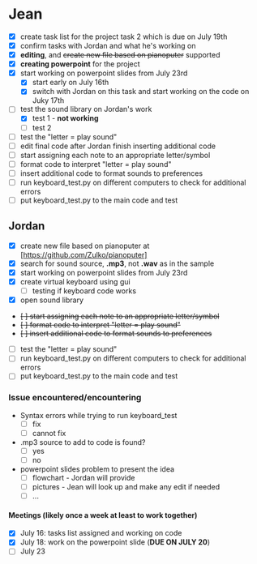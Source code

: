 # Jean
- [x] create task list for the project task 2 which is due on July 19th
- [x] confirm tasks with Jordan and what he's working on
- [x] **editing**, and <del>create new file based on pianoputer</del> supported
- [x] **creating powerpoint** for the project
- [x] start working on powerpoint slides from July 23rd
    -[x] start early on July 16th
    - [x] switch with Jordan on this task and start working on the code on Juky 17th
- [ ] test the sound library on Jordan's work
    -[x] test 1 - **not working**
    -[ ] test 2
- [ ] test the "letter = play sound" 
- [ ] edit final code after Jordan finish inserting additional code
- [ ] start assigning each note to an appropriate letter/symbol
- [ ] format code to interpret "letter = play sound"
- [ ] insert additional code to format sounds to preferences
- [ ] run keyboard_test.py on different computers to check for additional errors
- [ ] put keyboard_test.py to the main code and test
## Jordan
- [x] create new file based on pianoputer at [https://github.com/Zulko/pianoputer]
- [x] search for sound source, **.mp3**, not **.wav** as in the sample
- [x] start working on powerpoint slides from July 23rd
- [x] create virtual keyboard using gui
    - [ ] testing if keyboard code works
- [x] open sound library 
- <del>[ ] start assigning each note to an appropriate letter/symbol</del>
- <del>[ ] format code to interpret "letter = play sound"</del>
- <del>[ ] insert additional code to format sounds to preferences</del>
- [ ] test the "letter = play sound" 
- [ ] run keyboard_test.py on different computers to check for additional errors
- [ ] put keyboard_test.py to the main code and test
### Issue encountered/encountering 
- Syntax errors while trying to run keyboard_test
    - [ ] fix 
    - [ ] cannot fix
- .mp3 source to add to code is found?
    - [ ] yes
    - [ ] no
- powerpoint slides problem to present the idea
    - [ ] flowchart - Jordan will provide
    - [ ] pictures - Jean will look up and make any edit if needed
    - [ ] ...
#### Meetings (likely once a week at least to work together)
- [x] July 16: tasks list assigned and working on code
- [x] July 18: work on the powerpoint slide (**DUE ON JULY 20**)
- [ ] July 23
